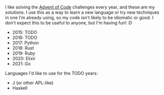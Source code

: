 I like solving the [Advent of Code](https://adventofcode.com/) challenges every year, and these are my solutions. I use this as a way to learn a new language or try new techniques in one I'm already using, so my code isn't likely to be idiomatic or good. I don't expect this to be useful to anyone, but I'm having fun! :D

- 2015: TODO
- 2016: TODO
- 2017: Python
- 2018: Rust
- 2019: Ruby
- 2020: Elixir
- 2021: Go

Languages I'd like to use for the TODO years:
- J (or other APL-like)
- Haskell
